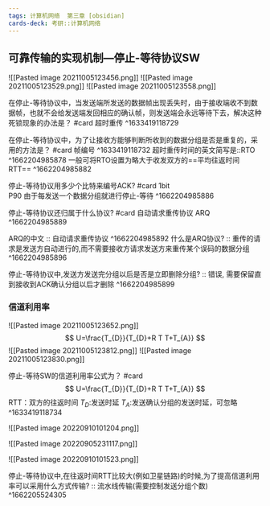 ```yaml
---
tags: 计算机网络  第三章 [obsidian]
cards-deck: 考研::计算机网络
---
```


## 可靠传输的实现机制—停止-等待协议SW
![[Pasted image 20211005123456.png]]
![[Pasted image 20211005123529.png]]
![[Pasted image 20211005123558.png]]

在停止-等待协议中，当发送端所发送的数据帧出现丢失时，由于接收端收不到数据帧，也就不会给发送端发回相应的确认帧，则发送端会永远等待下去，解决这种死锁现象的办法是？ #card
超时重传
^1633419118729

在停止-等待协议中，为了让接收方能够判断所收到的数据分组是否是重复的，采用的方法是？
#card 
帧编号
^1633419118732
超时重传时间的英文简写是::RTO ^1662204985878
一般可将RTO设置为略大于收发双方的==平均往返时间RTT==
^1662204985882

停止-等待协议用多少个比特来编号ACK? #card 
1bit  
P90 由于每发送一个数据分组就进行停止-等待
^1662204985886

停止-等待协议还归属于什么协议? #card 
自动请求重传协议 ARQ
^1662204985889

ARQ的中文 :: 自动请求重传协议 ^1662204985892
什么是ARQ协议? :: 重传的请求是发送方自动进行的,而不需要接收方请求发送方来重传某个误码的数据分组 ^1662204985896

停止-等待协议中,发送方发送完分组以后是否是立即删除分组? :: 错误, 需要保留直到接收到ACK确认分组以后才删除 ^1662204985899


### 信道利用率
![[Pasted image 20211005123652.png]]
$$
U=\frac{T_{D}}{T_{D}+R T T+T_{A}}
$$
![[Pasted image 20211005123812.png]]
![[Pasted image 20211005123830.png]]

停止-等待SW的信道利用率公式为？ #card
$$
U=\frac{T_{D}}{T_{D}+R T T+T_{A}}
$$
RTT：双方的往返时间
$T_D$:发送时延
$T_A$:发送确认分组的发送时延，可忽略
^1633419118734

![[Pasted image 20220910101204.png]]



![[Pasted image 20220905231117.png]]


![[Pasted image 20220910101523.png]]

停止-等待协议中,在往返时间RTT比较大(例如卫星链路)的时候,为了提高信道利用率可以采用什么方式传输? :: 流水线传输(需要控制发送分组个数) ^1662205524305

